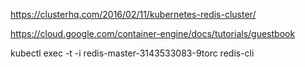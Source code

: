 https://clusterhq.com/2016/02/11/kubernetes-redis-cluster/

https://cloud.google.com/container-engine/docs/tutorials/guestbook

kubectl exec -t -i redis-master-3143533083-9torc redis-cli
